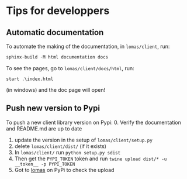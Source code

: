 # Tips for developpers

## Automatic documentation
To automate the making of the documentation, in `lomas/client`, run:

```python
sphinx-build -M html documentation docs
```

To see the pages, go to `lomas/client/docs/html`, run:

```
start .\index.html
```
(in windows) and the doc page will open!


## Push new version to Pypi
To push a new client library version on Pypi:
0. Verify the documentation and README.md are up to date
1. update the version in the setup of `lomas/client/setup.py`
2. delete `lomas/client/dist/` (if it exists)
3. In `lomas/client/` run `python setup.py sdist`
4. Then get the `PYPI_TOKEN` token and run `twine upload dist/* -u __token__ -p PYPI_TOKEN`
5. Got to [lomas](https://pypi.org/project/lomas-client/)  on PyPi to check the upload